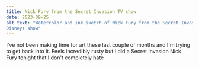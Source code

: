```yaml
---
title: Nick Fury from the Secret Invasion TV show
date: 2023-09-25
alt_text: "Watercolor and ink sketch of Nick Fury from the Secret Invasion
Disney+ show"
---
```


I've not been making time for art these last couple of months and I'm trying
to get back into it. Feels incredibly rusty but I did a Secret Invasion Nick
Fury tonight that I don't completely hate
